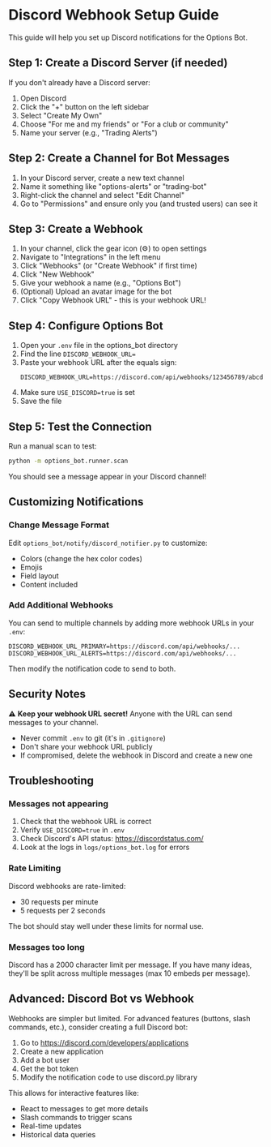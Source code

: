 # Discord Webhook Setup Guide

This guide will help you set up Discord notifications for the Options Bot.

## Step 1: Create a Discord Server (if needed)

If you don't already have a Discord server:
1. Open Discord
2. Click the "+" button on the left sidebar
3. Select "Create My Own"
4. Choose "For me and my friends" or "For a club or community"
5. Name your server (e.g., "Trading Alerts")

## Step 2: Create a Channel for Bot Messages

1. In your Discord server, create a new text channel
2. Name it something like "options-alerts" or "trading-bot"
3. Right-click the channel and select "Edit Channel"
4. Go to "Permissions" and ensure only you (and trusted users) can see it

## Step 3: Create a Webhook

1. In your channel, click the gear icon (⚙️) to open settings
2. Navigate to "Integrations" in the left menu
3. Click "Webhooks" (or "Create Webhook" if first time)
4. Click "New Webhook"
5. Give your webhook a name (e.g., "Options Bot")
6. (Optional) Upload an avatar image for the bot
7. Click "Copy Webhook URL" - this is your webhook URL!

## Step 4: Configure Options Bot

1. Open your `.env` file in the options_bot directory
2. Find the line `DISCORD_WEBHOOK_URL=`
3. Paste your webhook URL after the equals sign:
   ```
   DISCORD_WEBHOOK_URL=https://discord.com/api/webhooks/123456789/abcdefghijklmnop
   ```
4. Make sure `USE_DISCORD=true` is set
5. Save the file

## Step 5: Test the Connection

Run a manual scan to test:

```bash
python -m options_bot.runner.scan
```

You should see a message appear in your Discord channel!

## Customizing Notifications

### Change Message Format

Edit `options_bot/notify/discord_notifier.py` to customize:
- Colors (change the hex color codes)
- Emojis
- Field layout
- Content included

### Add Additional Webhooks

You can send to multiple channels by adding more webhook URLs in your `.env`:

```env
DISCORD_WEBHOOK_URL_PRIMARY=https://discord.com/api/webhooks/...
DISCORD_WEBHOOK_URL_ALERTS=https://discord.com/api/webhooks/...
```

Then modify the notification code to send to both.

## Security Notes

⚠️ **Keep your webhook URL secret!** Anyone with the URL can send messages to your channel.

- Never commit `.env` to git (it's in `.gitignore`)
- Don't share your webhook URL publicly
- If compromised, delete the webhook in Discord and create a new one

## Troubleshooting

### Messages not appearing

1. Check that the webhook URL is correct
2. Verify `USE_DISCORD=true` in `.env`
3. Check Discord's API status: https://discordstatus.com/
4. Look at the logs in `logs/options_bot.log` for errors

### Rate Limiting

Discord webhooks are rate-limited:
- 30 requests per minute
- 5 requests per 2 seconds

The bot should stay well under these limits for normal use.

### Messages too long

Discord has a 2000 character limit per message. If you have many ideas, they'll be split across multiple messages (max 10 embeds per message).

## Advanced: Discord Bot vs Webhook

Webhooks are simpler but limited. For advanced features (buttons, slash commands, etc.), consider creating a full Discord bot:

1. Go to https://discord.com/developers/applications
2. Create a new application
3. Add a bot user
4. Get the bot token
5. Modify the notification code to use discord.py library

This allows for interactive features like:
- React to messages to get more details
- Slash commands to trigger scans
- Real-time updates
- Historical data queries

